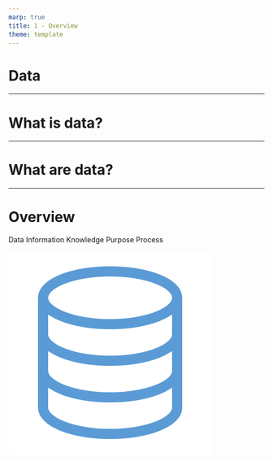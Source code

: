 ```yaml
---
marp: true
title: 1 - Overview
theme: template
---
```


<!-- _class: title-slide -->

# Data

<!--
Hello again. 

And welcome back to this introductory course on data for data science.

I'm Matthew Renze - data science consultant, author, and public speaker.

In this module, we'll learn about data.

We'll learn what it is, and why it's important for data science.
-->

---

<!-- _class: title-only -->

# What is data?

<!--
What is data?

... or technically, the more grammatically correct question is, ...
-->

---

<!-- _class: title-only -->

# What are data?

<!--
... "what *are* data?"

More importantly, what is the purpose of data?

And why is it important or useful to us in data science?
-->

---

<!-- _class: title-two-content-left-center -->

# Overview

Data
Information
Knowledge
Purpose
Process

![image An icon of a database in a flat minimalist style](images/506-33.png)

<!--
To answer these questions, we're going to learn about data and how it is used in data science.

[1] First, we'll learn about data... what it is, and why it's important.

[2] Next, we'll learn about information and how we can extract information from data.

[3] Then, we'll learn about knowledge and how we can create knowledge from information.

[4] Next, we'll learn about the purpose of data and how it leads to intelligent decision making.

[5] Finally, we'll learn about the process of transforming raw data into actionable insight.
-->
